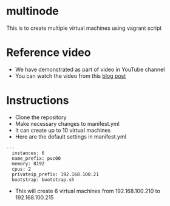 # multinode
This is to create multiple virtual machines using vagrant script

# Reference video
* We have demonstrated as part of video in YouTube channel
* You can watch the video from this [blog post](https://kaizen.itversity.com/courses/linux-fundamentals-for-software-professionals/lessons/session-11-setup-virtual-environment-using-virtual-box-and-vagrant/)


# Instructions
* Clone the repository
* Make necessary changes to manifest.yml
* It can create up to 10 virtual machines
* Here are the default settings in manifest.yml
```
---
  instances: 6
  name_prefix: pvc00 
  memory: 8192
  cpus: 2
  privateip_prefix: 192.168.100.21
  bootstrap: bootstrap.sh
```
* This will create 6 virtual machines from 192.168.100.210 to 192.168.100.215
